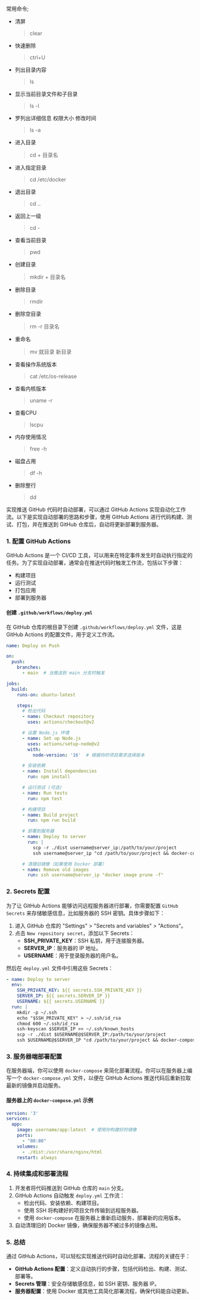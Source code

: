 常用命令;

- 清屏
  
  > clear

- 快速删除
  
  > ctrl+U

- 列出目录内容
  
  > ls

- 显示当前目录文件和子目录
  
  > ls -l

- 罗列出详细信息 权限大小 修改时间
  
  > ls -a

- 进入目录
  
  > cd + 目录名

- 进入指定目录
  
  > cd /etc/docker

- 退出目录
  
  > cd ..

- 返回上一级
  
  > cd -

- 查看当前目录
  
  > pwd

- 创建目录
  
  > mkdir + 目录名

- 删除目录
  
  > rmdir

- 删除空目录
  
  > rm -r 目录名

- 重命名
  
  > mv 就目录 新目录

- 查看操作系统版本
  
  > cat /etc/os-release

- 查看内核版本
  
  > uname -r

- 查看CPU
  
  > lscpu

- 内存使用情况
  
  > free -h

- 磁盘占用
  
  > df -h

- 删除整行
  
  > dd





实现推送 GitHub 代码时自动部署，可以通过 GitHub Actions 实现自动化工作流。以下是实现自动部署的思路和步骤，使用 GitHub Actions 进行代码构建、测试、打包，并在推送到 GitHub 仓库后，自动将更新部署到服务器。

### 1. **配置 GitHub Actions**

GitHub Actions 是一个 CI/CD 工具，可以用来在特定事件发生时自动执行指定的任务。为了实现自动部署，通常会在推送代码时触发工作流，包括以下步骤：

- 构建项目
- 运行测试
- 打包应用
- 部署到服务器

#### 创建 `.github/workflows/deploy.yml`

在 GitHub 仓库的根目录下创建 `.github/workflows/deploy.yml` 文件，这是 GitHub Actions 的配置文件，用于定义工作流。

```yaml
name: Deploy on Push

on:
  push:
    branches:
      - main  # 当推送到 main 分支时触发

jobs:
  build:
    runs-on: ubuntu-latest

    steps:
      # 检出代码
      - name: Checkout repository
        uses: actions/checkout@v2

      # 设置 Node.js 环境
      - name: Set up Node.js
        uses: actions/setup-node@v2
        with:
          node-version: '16'  # 根据你的项目需求选择版本

      # 安装依赖
      - name: Install dependencies
        run: npm install

      # 运行测试 (可选)
      - name: Run tests
        run: npm test

      # 构建项目
      - name: Build project
        run: npm run build

      # 部署到服务器
      - name: Deploy to server
        run: |
          scp -r ./dist username@server_ip:/path/to/your/project
          ssh username@server_ip "cd /path/to/your/project && docker-compose down && docker-compose up -d"

      # 清理旧镜像（如果使用 Docker 部署）
      - name: Remove old images
        run: ssh username@server_ip "docker image prune -f"
```

### 2. **Secrets 配置**

为了让 GitHub Actions 能够访问远程服务器进行部署，你需要配置 `GitHub Secrets` 来存储敏感信息，比如服务器的 SSH 密钥。具体步骤如下：

1. 进入 GitHub 仓库的 "Settings" > "Secrets and variables" > "Actions"。
2. 点击 `New repository secret`，添加以下 Secrets：
   - **SSH_PRIVATE_KEY**：SSH 私钥，用于连接服务器。
   - **SERVER_IP**：服务器的 IP 地址。
   - **USERNAME**：用于登录服务器的用户名。

然后在 `deploy.yml` 文件中引用这些 Secrets：

```yaml
- name: Deploy to server
  env:
    SSH_PRIVATE_KEY: ${{ secrets.SSH_PRIVATE_KEY }}
    SERVER_IP: ${{ secrets.SERVER_IP }}
    USERNAME: ${{ secrets.USERNAME }}
  run: |
    mkdir -p ~/.ssh
    echo "$SSH_PRIVATE_KEY" > ~/.ssh/id_rsa
    chmod 600 ~/.ssh/id_rsa
    ssh-keyscan $SERVER_IP >> ~/.ssh/known_hosts
    scp -r ./dist $USERNAME@$SERVER_IP:/path/to/your/project
    ssh $USERNAME@$SERVER_IP "cd /path/to/your/project && docker-compose down && docker-compose up -d"
```

### 3. **服务器端部署配置**

在服务器端，你可以使用 `docker-compose` 来简化部署流程。你可以在服务器上编写一个 `docker-compose.yml` 文件，以便在 GitHub Actions 推送代码后重新拉取最新的镜像并启动服务。

#### 服务器上的 `docker-compose.yml` 示例

```yaml
version: '3'
services:
  app:
    image: username/app:latest  # 使用你构建好的镜像
    ports:
      - "80:80"
    volumes:
      - ./dist:/usr/share/nginx/html
    restart: always
```

### 4. **持续集成和部署流程**

1. 开发者将代码推送到 GitHub 仓库的 `main` 分支。
2. GitHub Actions 自动触发 `deploy.yml` 工作流：
   - 检出代码、安装依赖、构建项目。
   - 使用 SSH 将构建好的项目文件传输到远程服务器。
   - 使用 `docker-compose` 在服务器上重新启动服务，部署新的应用版本。
3. 自动清理旧的 Docker 镜像，确保服务器不被过多的镜像占用。

### 5. **总结**

通过 GitHub Actions，可以轻松实现推送代码时自动化部署。流程的关键在于：

- **GitHub Actions 配置**：定义自动执行的步骤，包括代码检出、构建、测试、部署等。
- **Secrets 管理**：安全存储敏感信息，如 SSH 密钥、服务器 IP。
- **服务器配置**：使用 Docker 或其他工具简化部署流程，确保代码能自动更新。
